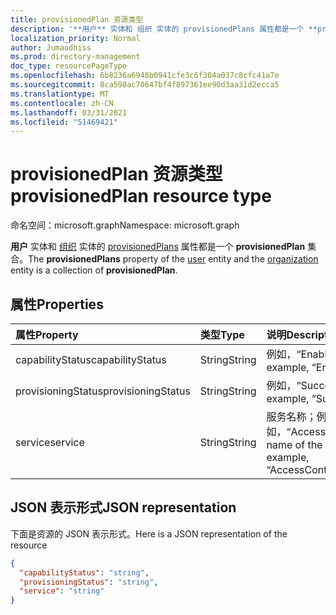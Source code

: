 ```yaml
---
title: provisionedPlan 资源类型
description: '**用户** 实体和 组织 实体的 provisionedPlans 属性都是一个 **provisionedPlan** 集合。'
localization_priority: Normal
author: Jumaodhiss
ms.prod: directory-management
doc_type: resourcePageType
ms.openlocfilehash: 6b8236a6948b0941cfe3c6f304a037c8cfc41a7e
ms.sourcegitcommit: 8ca598ac70647bf4f897361ee90d3aa31d2ecca5
ms.translationtype: MT
ms.contentlocale: zh-CN
ms.lasthandoff: 03/31/2021
ms.locfileid: "51469421"
---
```

# <a name="provisionedplan-resource-type"></a><span data-ttu-id="45c13-103">provisionedPlan 资源类型</span><span class="sxs-lookup"><span data-stu-id="45c13-103">provisionedPlan resource type</span></span>

<span data-ttu-id="45c13-104">命名空间：microsoft.graph</span><span class="sxs-lookup"><span data-stu-id="45c13-104">Namespace: microsoft.graph</span></span>

<span data-ttu-id="45c13-105">**用户** 实体和 [组织](user.md) 实体的 [provisionedPlans](organization.md) 属性都是一个 **provisionedPlan** 集合。</span><span class="sxs-lookup"><span data-stu-id="45c13-105">The **provisionedPlans** property of the [user](user.md) entity and the [organization](organization.md) entity is a collection of **provisionedPlan**.</span></span>


## <a name="properties"></a><span data-ttu-id="45c13-106">属性</span><span class="sxs-lookup"><span data-stu-id="45c13-106">Properties</span></span>
| <span data-ttu-id="45c13-107">属性</span><span class="sxs-lookup"><span data-stu-id="45c13-107">Property</span></span>     | <span data-ttu-id="45c13-108">类型</span><span class="sxs-lookup"><span data-stu-id="45c13-108">Type</span></span>   |<span data-ttu-id="45c13-109">说明</span><span class="sxs-lookup"><span data-stu-id="45c13-109">Description</span></span>|
|:---------------|:--------|:----------|
|<span data-ttu-id="45c13-110">capabilityStatus</span><span class="sxs-lookup"><span data-stu-id="45c13-110">capabilityStatus</span></span>|<span data-ttu-id="45c13-111">String</span><span class="sxs-lookup"><span data-stu-id="45c13-111">String</span></span>|<span data-ttu-id="45c13-112">例如，“Enabled”。</span><span class="sxs-lookup"><span data-stu-id="45c13-112">For example, “Enabled”.</span></span>|
|<span data-ttu-id="45c13-113">provisioningStatus</span><span class="sxs-lookup"><span data-stu-id="45c13-113">provisioningStatus</span></span>|<span data-ttu-id="45c13-114">String</span><span class="sxs-lookup"><span data-stu-id="45c13-114">String</span></span>|<span data-ttu-id="45c13-115">例如，“Success”。</span><span class="sxs-lookup"><span data-stu-id="45c13-115">For example, “Success”.</span></span>|
|<span data-ttu-id="45c13-116">service</span><span class="sxs-lookup"><span data-stu-id="45c13-116">service</span></span>|<span data-ttu-id="45c13-117">String</span><span class="sxs-lookup"><span data-stu-id="45c13-117">String</span></span>|<span data-ttu-id="45c13-118">服务名称；例如，“AccessControlS2S”</span><span class="sxs-lookup"><span data-stu-id="45c13-118">The name of the service; for example, “AccessControlS2S”</span></span>|

## <a name="json-representation"></a><span data-ttu-id="45c13-119">JSON 表示形式</span><span class="sxs-lookup"><span data-stu-id="45c13-119">JSON representation</span></span>

<span data-ttu-id="45c13-120">下面是资源的 JSON 表示形式。</span><span class="sxs-lookup"><span data-stu-id="45c13-120">Here is a JSON representation of the resource</span></span>

<!-- {
  "blockType": "resource",
  "optionalProperties": [

  ],
  "@odata.type": "microsoft.graph.provisionedPlan"
}-->

```json
{
  "capabilityStatus": "string",
  "provisioningStatus": "string",
  "service": "string"
}

```

<!-- uuid: 8fcb5dbc-d5aa-4681-8e31-b001d5168d79
2015-10-25 14:57:30 UTC -->
<!-- {
  "type": "#page.annotation",
  "description": "provisionedPlan resource",
  "keywords": "",
  "section": "documentation",
  "tocPath": ""
}-->

